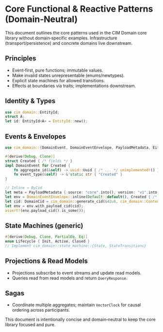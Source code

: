 <!-- Copyright 2025 Cowboy AI, LLC. -->

# Core Functional & Reactive Patterns (Domain‑Neutral)

This document outlines the core patterns used in the CIM Domain core library without domain‑specific examples. Infrastructure (transport/persistence) and concrete domains live downstream.

## Principles

- Event‑first, pure functions; immutable values.
- Make invalid states unrepresentable (enums/newtypes).
- Explicit state machines for allowed transitions.
- Effects at boundaries via traits; implementations downstream.

## Identity & Types

```rust
use cim_domain::EntityId;
struct A;
let id: EntityId<A> = EntityId::new();
```

## Events & Envelopes

```rust
use cim_domain::{DomainEvent, DomainEventEnvelope, PayloadMetadata, Either, DomainCid};

#[derive(Debug, Clone)]
struct Created { /* fields */ }
impl DomainEvent for Created {
    fn aggregate_id(&self) -> uuid::Uuid { /* ... */ unimplemented!() }
    fn event_type(&self) -> &'static str { "Created" }
}

// Inline → ByCid
let meta = PayloadMetadata { source: "core".into(), version: "v1".into(), properties: Default::default() };
let env = DomainEventEnvelope::inline(Default::default(), Created { /* .. */ }, Default::default(), Default::default(), meta);
let cid: DomainCid = cim_domain::generate_cid(&42u8, cim_domain::ContentType::Event).unwrap();
let env = env.with_payload_cid(cid);
assert!(env.payload_cid().is_some());
```

## State Machines (generic)

```rust
#[derive(Debug, Clone, PartialEq, Eq)]
enum Lifecycle { Init, Active, Closed }
// Implement cim_domain::state_machine::{State, StateTransitions}
```

## Projections & Read Models

- Projections subscribe to event streams and update read models.
- Queries read from read models and return `QueryResponse`.

## Sagas

- Coordinate multiple aggregates; maintain `VectorClock` for causal ordering across participants.

This document is intentionally concise and domain‑neutral to keep the core library focused and pure.

